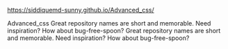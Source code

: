 https://siddiquemd-sunny.github.io/Advanced_css/

Advanced_css
Great repository names are short and memorable. Need inspiration? How about bug-free-spoon?
Great repository names are short and memorable. Need inspiration? How about bug-free-spoon?

